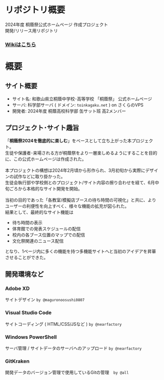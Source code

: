 # リポジトリ概要
2024年度 桐蔭祭公式ホームページ 作成プロジェクト<br>
開発/リリース用リポジトリ<br>
### [Wikiはこちら](https://github.com/nearfactory/toin-festival/wiki)

# 概要
## サイト概要
- サイト名: 和歌山県立桐蔭中学校･高等学校 「桐蔭祭」 公式ホームページ
- サーバ: 科学部サーバ ( ドメイン: `toinkagaku.net` ) on さくらのVPS
- 開発者: 2024年度 桐蔭高校科学部 缶サット班 高2メンバー

## プロジェクト･サイト趣旨
「**桐蔭祭2024を徹底的に楽しむ**」をベースとして立ち上がった本プロジェクト。<br>
生徒や保護者･来場される方が桐蔭祭をより一層楽しめるようにすることを目的に、この公式ホームページは作成された。<br><br>
本プロジェクトの構想は2024年2月頃から形作られ、3月初旬から実際にデザインの試作などに取り掛かった。<br>
生徒会執行部や学校側とのプロジェクト/サイト内容の擦り合わせを経て、6月中旬ごろから本格的なサイト開発を開始。<br><br>
当初の目的であった「各教室/模擬店ブースの待ち時間の可視化」と共に、よりユーザーの利便性を向上すべく、様々な機能の拡充が図られた。<br>
結果として、最終的なサイト機能は<br>

  - 待ち時間の表示
  - 体育館での発表スケジュールの配信
  - 校内の各ブース位置のマップでの配信
  - 文化祭関連のニュース配信

となり、1ページ内に多くの機能を持つ多機能サイトへと当初のアイデアを昇華させることができた。

## 開発環境など
### Adobe XD
サイトデザイン `by @maguronoosushi0807`
### Visual Studio Code
サイトコーディング ( HTML/CSS/JSなど ) `by @nearfactory`
### Windows PowerShell
サーバ管理 / サイトデータのサーバへのアップロード `by @nearfactory`
### GitKraken
開発データのバージョン管理で使用しているGitの管理　`by @all`
